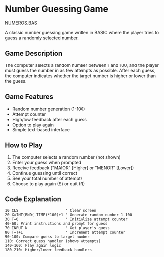# Number Guessing Game

[NUMEROS.BAS](NUMEROS.BAS)

A classic number guessing game written in BASIC where the player tries to guess a randomly selected number.

## Game Description

The computer selects a random number between 1 and 100, and the player must guess the number in as few attempts as possible. After each guess, the computer indicates whether the target number is higher or lower than the guess.

## Game Features

- Random number generation (1-100)
- Attempt counter
- High/low feedback after each guess
- Option to play again
- Simple text-based interface

## How to Play

1. The computer selects a random number (not shown)
2. Enter your guess when prompted
3. Receive feedback ("MAIOR" [Higher] or "MENOR" [Lower])
4. Continue guessing until correct
5. See your total number of attempts
6. Choose to play again (S) or quit (N)

## Code Explanation

```basic
10 CLS                     ' Clear screen
20 X=INT(RND(-TIME)*100)+1 ' Generate random number 1-100
30 T=0                     ' Initialize attempt counter
40-60: Print instructions and prompt for guess
70 INPUT N                 ' Get player's guess
80 T=T+1                   ' Increment attempt counter
90-100: Compare guess to target number
110: Correct guess handler (shows attempts)
140-160: Play again logic
180-210: Higher/lower feedback handlers
